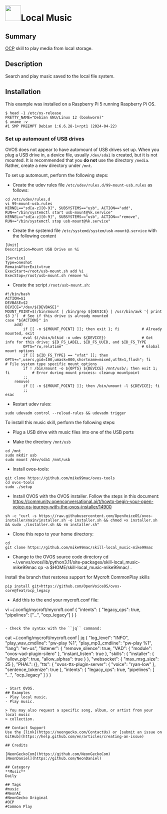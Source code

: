# <img src='https://freemusicarchive.org/legacy/fma-smaller.jpg' card_color="#FF8600" width="50" style="vertical-align:center">Local Music
## Summary
[OCP](https://github.com/OpenVoiceOS/ovos-ocp-audio-plugin) skill to play media from
local storage.

## Description
Search and play music saved to the local file system. 

## Installation
This example was installed on a Raspberry Pi 5 running Raspberry Pi OS.


```
$ head -1 /etc/os-release
PRETTY_NAME="Debian GNU/Linux 12 (bookworm)"
$ uname -v
#1 SMP PREEMPT Debian 1:6.6.28-1+rpt1 (2024-04-22)
```

### Set up automount of USB drives
OVOS does not appear to have automount of USB drives set up.  When you plug a USB drive in, a device file, usually ``/dev/sda1`` is created, but it is not mounted.  It is recommended that you **do not** use the directory ``/media``.  Rather, create a new directory under ``/mnt``.

To set up automount, perform the following steps:

- Create the udev rules file ``/etc/udev/rules.d/99-mount-usb.rules`` as follows:

```
cd /etc/udev/rules.d
vi 99-mount-usb.rules
KERNEL=="sd[a-z][0-9]", SUBSYSTEMS=="usb", ACTION=="add", RUN+="/bin/systemctl start usb-mount@%k.service"
KERNEL=="sd[a-z][0-9]", SUBSYSTEMS=="usb", ACTION=="remove", RUN+="/bin/systemctl stop usb-mount@%k.service"
```

- Create the systemd file ``/etc/systemd/system/usb-mount@.service`` with the following content

```
[Unit]
Description=Mount USB Drive on %i

[Service]
Type=oneshot
RemainAfterExit=true
ExecStart=/root/usb-mount.sh add %i
ExecStop=/root/usb-mount.sh remove %i
```

- Create the script ``/root/usb-mount.sh``:

```
#!/bin/bash
ACTION=$1
DEVBASE=$2
DEVICE="/dev/${DEVBASE}"
MOUNT_POINT=$(/bin/mount | /bin/grep ${DEVICE} | /usr/bin/awk '{ print $3 }')  # See if this drive is already mounted
case "${ACTION}" in
    add)
        if [[ -n ${MOUNT_POINT} ]]; then exit 1; fi          # Already mounted, exit
        eval $(/sbin/blkid -o udev ${DEVICE})                # Get info for this drive: $ID_FS_LABEL, $ID_FS_UUID, and $ID_FS_TYPE
        OPTS="rw,relatime"                                   # Global mount options
        if [[ ${ID_FS_TYPE} == "vfat" ]]; then OPTS+=",users,gid=100,umask=000,shortname=mixed,utf8=1,flush"; fi     # File system type specific mount options
        if ! /bin/mount -o ${OPTS} ${DEVICE} /mnt/usb/; then exit 1; fi          # Error during mount process: cleanup mountpoint
        ;;
    remove)
        if [[ -n ${MOUNT_POINT} ]]; then /bin/umount -l ${DEVICE}; fi
        ;;
esac
```

- Restart udev rules:

```
sudo udevadm control --reload-rules && udevadm trigger
```

To install this music skill, perform the following steps:
- Plug a USB drive with music files into one of the USB ports

- Make the directory ``/mnt/usb`` 
```
cd /mnt
sudo mkdir usb
sudo mount /dev/sda1 /mnt/usb
```

- Install ovos-tools:

```
git clone https://github.com/mike99mac/ovos-tools
cd ovos-tools
sudo ./setup
```

- Install OVOS with the OVOS installer. Follow the steps in this document:
https://community.openconversational.ai/t/howto-begin-your-open-voice-os-journey-with-the-ovos-installer/14900

```
sh -c "curl -s https://raw.githubusercontent.com/OpenVoiceOS/ovos-installer/main/installer.sh -o installer.sh && chmod +x installer.sh && sudo ./installer.sh && rm installer.sh"
```

- Clone this repo to your home directory: 

```
cd
git clone https://github.com/mike99mac/skill-local_music-mike99mac
```

- Change to the OVOS source code directory 
cd ~/.venvs/ovos/lib/python3.11/site-packages/skill-local_music-mike99mac
cp -a $HOME/skill-local_music-mike99mac/ .


Install the branch that restores support for Mycroft CommonPlay skills 

```
pip install git+https://github.com/OpenVoiceOS/ovos-core@feat/ocp_legacy
```

- Add this to the end your mycroft.conf file:

vi ~/.config/mycroft/mycroft.conf
{
  "intents": {
    "legacy_cps": true,
    "pipelines": ["...", "ocp_legacy"]
  }
}
```

- Check the syntax with the ``jq`` command:

```
cat ~/.config/mycroft/mycroft.conf | jq
{
  "log_level": "INFO",
  "play_wav_cmdline": "pw-play %1",
  "play_mp3_cmdline": "pw-play %1",
  "lang": "en-us",
  "listener": {
    "remove_silence": true,
    "VAD": {
      "module": "ovos-vad-plugin-silero"
    },
    "instant_listen": true
  },
  "skills": {
    "installer": {
      "allow_pip": true,
      "allow_alphas": true
    }
  },
  "websocket": {
    "max_msg_size": 25
  },
  "PHAL": {},
  "tts": {
    "ovos-tts-plugin-server": {
      "voice": "ryan-low"
    },
    "sentence_tokenize": true
  },
  "intents": {
    "legacy_cps": true,
    "pipelines": [
      "...",
      "ocp_legacy"
    ]
  }
}
```

- Start OVOS.
## Examples
- Play local music.
- Play music.

> You may also request a specific song, album, or artist from your local music
> collection.

## Contact Support
Use the [link](https://neongecko.com/ContactUs) or [submit an issue on GitHub](https://help.github.com/en/articles/creating-an-issue)

## Credits

[NeonGeckoCom](https://github.com/NeonGeckoCom)
[NeonDaniel](https://github.com/NeonDaniel)

## Category
**Music**
Daily

## Tags
#music
#NeonAI
#NeonGecko Original
#OCP
#Common Play
